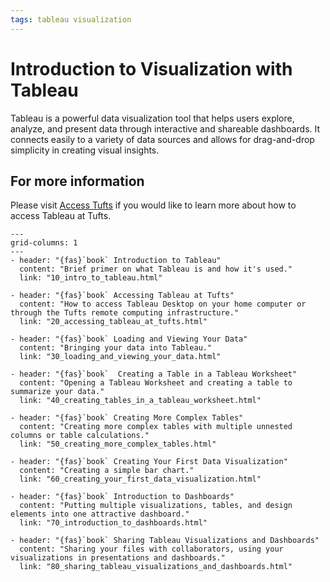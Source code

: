 ```yaml
---
tags: tableau visualization
---
```


# Introduction to Visualization with Tableau

Tableau is a powerful data visualization tool that helps users explore, analyze, and present data through interactive and shareable dashboards. It connects easily to a variety of data sources and allows for drag-and-drop simplicity in creating visual insights.


## For more information

Please visit [Access Tufts](https://access.tufts.edu/tableau) if you would like to learn more about how to access Tableau at Tufts.

```{gallery-grid}
---
grid-columns: 1
---
- header: "{fas}`book` Introduction to Tableau"
  content: "Brief primer on what Tableau is and how it's used."
  link: "10_intro_to_tableau.html"

- header: "{fas}`book` Accessing Tableau at Tufts"
  content: "How to access Tableau Desktop on your home computer or through the Tufts remote computing infrastructure."
  link: "20_accessing_tableau_at_tufts.html"

- header: "{fas}`book` Loading and Viewing Your Data"
  content: "Bringing your data into Tableau."
  link: "30_loading_and_viewing_your_data.html"

- header: "{fas}`book`  Creating a Table in a Tableau Worksheet"
  content: "Opening a Tableau Worksheet and creating a table to summarize your data."
  link: "40_creating_tables_in_a_tableau_worksheet.html"

- header: "{fas}`book` Creating More Complex Tables"
  content: "Creating more complex tables with multiple unnested columns or table calculations."
  link: "50_creating_more_complex_tables.html"

- header: "{fas}`book` Creating Your First Data Visualization"
  content: "Creating a simple bar chart."
  link: "60_creating_your_first_data_visualization.html"

- header: "{fas}`book` Introduction to Dashboards"
  content: "Putting multiple visualizations, tables, and design elements into one attractive dashboard."
  link: "70_introduction_to_dashboards.html"

- header: "{fas}`book` Sharing Tableau Visualizations and Dashboards"
  content: "Sharing your files with collaborators, using your visualizations in presentations and dashboards."
  link: "80_sharing_tableau_visualizations_and_dashboards.html"
```
